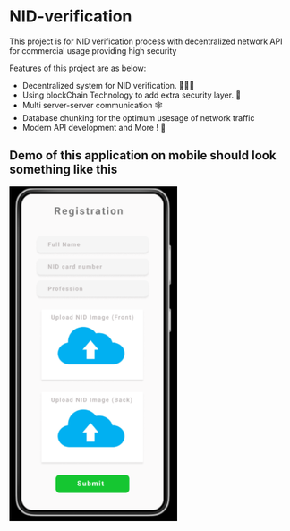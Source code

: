  # NID-verification
This project is for NID verification process with decentralized network API for commercial usage providing high security 

Features of this project are as below: 

- Decentralized system for NID verification. 👮🏽‍♂️ 
- Using blockChain Technology to add extra security layer. 🔐 
- Multi server-server communication 🕸 
- Database chunking for the optimum usesage of network traffic
- Modern API development and More ! 🎈 

## Demo of this application on mobile should look something like this

<img src="https://github.com/Laxr24/NID-verification/blob/main/media/mobileApp.png" width="300px"/>
